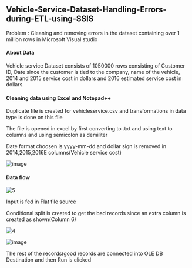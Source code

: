 ## Vehicle-Service-Dataset-Handling-Errors-during-ETL-using-SSIS

Problem : Cleaning  and removing errors in the dataset containing over 1 million rows in Microsoft Visual studio

#### About Data

Vehicle service Dataset consists of 1050000 rows consisting of Customer ID, Date since the customer is tied to the company, name of the vehicle, 2014 and 2015 service cost in dollars and 2016 estimated service cost in dollars.

#### Cleaning data using Excel and Notepad++

Duplicate file is created for vehicleservice.csv and transformations in data type is done on this file

The file is opened in excel by first converting to .txt and using text to columns and using semicolon as demiliter

Date format choosen is yyyy-mm-dd and dollar sign is removed in 2014,2015,2016E columns(Vehicle service cost)

![image](https://user-images.githubusercontent.com/80466173/113104679-73898a80-921e-11eb-87e0-1597be810755.png)

#### Data flow
![5](https://user-images.githubusercontent.com/80466173/113103638-2527bc00-921d-11eb-8a2b-60e2c1e7cca9.PNG)

Input is fed in Flat file source

Conditional split is created to get the bad records since an extra column is created as shown(Column 6)

![4](https://user-images.githubusercontent.com/80466173/113104984-bd727080-921e-11eb-844d-7bb074f53de8.PNG)

![image](https://user-images.githubusercontent.com/80466173/113105121-dc710280-921e-11eb-8b99-169314e95ec1.png)

The rest of the records(good records are connected into OLE DB Destination and then Run is clicked
